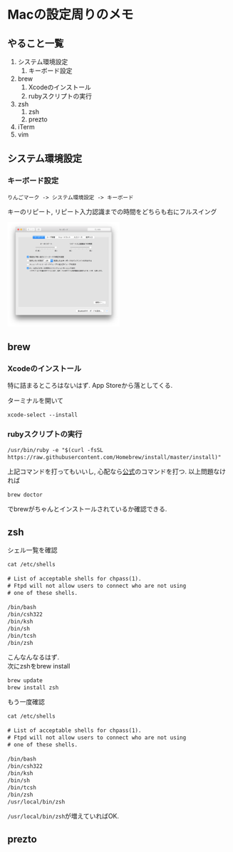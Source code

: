 # Macの設定周りのメモ

## やること一覧

1. システム環境設定
    1. キーボード設定
1. brew
    1. Xcodeのインストール
    1. rubyスクリプトの実行
1. zsh
    1. zsh
    1. prezto
1. iTerm
1. vim

## システム環境設定

### キーボード設定
`りんごマーク -> システム環境設定 -> キーボード`

キーのリピート, リピート入力認識までの時間をどちらも右にフルスイング

<img src="https://github.com/uzimihsr/setup/blob/master/images/keyboard_setting.png" width=50%>

## brew

### Xcodeのインストール
特に詰まるところはないはず. App Storeから落としてくる.

ターミナルを開いて
```
xcode-select --install
```

### rubyスクリプトの実行
```
/usr/bin/ruby -e "$(curl -fsSL https://raw.githubusercontent.com/Homebrew/install/master/install)"
```
上記コマンドを打ってもいいし, 心配なら[公式](https://brew.sh/)のコマンドを打つ.
以上問題なければ
```
brew doctor
```
でbrewがちゃんとインストールされているか確認できる.

## zsh
シェル一覧を確認
```
cat /etc/shells

# List of acceptable shells for chpass(1).
# Ftpd will not allow users to connect who are not using
# one of these shells.

/bin/bash
/bin/csh322
/bin/ksh
/bin/sh
/bin/tcsh
/bin/zsh
```
こんなんなるはず.  
次にzshをbrew install
```
brew update
brew install zsh
```
もう一度確認
```
cat /etc/shells

# List of acceptable shells for chpass(1).
# Ftpd will not allow users to connect who are not using
# one of these shells.

/bin/bash
/bin/csh322
/bin/ksh
/bin/sh
/bin/tcsh
/bin/zsh
/usr/local/bin/zsh
```
`/usr/local/bin/zsh`が増えていればOK.

## prezto
